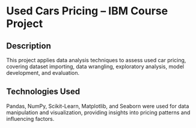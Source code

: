 # Used Cars Pricing – IBM Course Project

## Description
This project applies data analysis techniques to assess used car pricing, covering dataset importing, data wrangling, exploratory analysis, model development, and evaluation.

## Technologies Used
Pandas, NumPy, Scikit-Learn, Matplotlib, and Seaborn were used for data manipulation and visualization, providing insights into pricing patterns and influencing factors.
